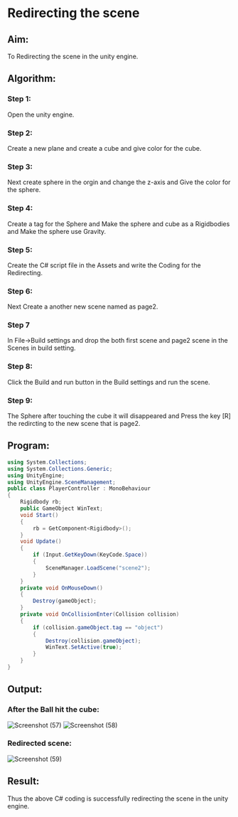# Redirecting the scene
## Aim:
To Redirecting the scene in the unity engine.
## Algorithm:
### Step 1:
Open the unity engine.
### Step 2:
Create a new plane and create a cube and give color for the cube.
### Step 3:
Next create sphere in the orgin and change the z-axis and Give the color for the sphere.
### Step 4:
Create a tag for the Sphere and Make the sphere and cube as a Rigidbodies and Make the sphere use Gravity.
### Step 5:
Create the C# script file in the Assets and write the Coding for the Redirecting.
### Step 6:
Next Create a another new scene named as page2.
### Step 7
In File->Build settings and drop the both first scene and page2 scene in the Scenes in build setting.
### Step 8:
Click the Build and run button in the Build settings and run the scene.
### Step 9:
The Sphere after touching the cube it will disappeared and Press the key [R] the redircting to the new scene that is page2.

## Program:
```cs
using System.Collections;
using System.Collections.Generic;
using UnityEngine;
using UnityEngine.SceneManagement;
public class PlayerController : MonoBehaviour
{
    Rigidbody rb;
    public GameObject WinText;
    void Start()
    {
        rb = GetComponent<Rigidbody>();
    }
    void Update()
    {
        if (Input.GetKeyDown(KeyCode.Space))
        {
            SceneManager.LoadScene("scene2");
        }
    }
    private void OnMouseDown()
    {
        Destroy(gameObject);
    }
    private void OnCollisionEnter(Collision collision)
    {
        if (collision.gameObject.tag == "object")
        {
            Destroy(collision.gameObject);
            WinText.SetActive(true);
        }
    }
}
```
## Output:

### After the Ball hit the cube:
![Screenshot (57)](https://user-images.githubusercontent.com/75235488/174803975-e9c4a8d0-2e2c-4465-aa95-a61c467a7f72.png)
![Screenshot (58)](https://user-images.githubusercontent.com/75235488/174803999-442cb175-779c-45b6-8de8-7eb5adbbf9b7.png)

### Redirected scene:
![Screenshot (59)](https://user-images.githubusercontent.com/75235488/174804092-88163e31-97f3-47f8-a6b0-783991458b11.png)

## Result:
Thus the above C# coding is successfully redirecting the scene in the unity engine.
